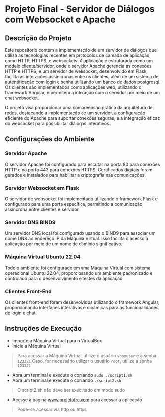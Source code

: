 # Projeto Final - Servidor de Diálogos com Websocket e Apache

## Descrição do Projeto

Este repositório contém a implementação de um servidor de diálogos que utiliza as tecnologias recentes em protocolos de camada de aplicação, como HTTP, HTTPS, e websockets. A aplicação é estruturada como um modelo cliente/servidor, onde o servidor Apache gerencia as conexões HTTP e HTTPS, e um servidor de websocket, desenvolvido em Flask, facilita as interações assíncronas entre os clientes, além de um sistema de autentificação com login e senha utilizando um banco de dados postgresql. Os clientes são implementados como aplicações web, utilizando o framework Angular, e permitem a interação com o servidor por meio de um chat websocket.

O projeto visa proporcionar uma compreensão prática da arquitetura de redes, destacando a implementação de um servidor, a configuração eficiente do Apache para suportar conexões seguras, e a integração eficaz do websocket para possibilitar diálogos interativos.

## Configurações do Ambiente

### Servidor Apache

O servidor Apache foi configurado para escutar na porta 80 para conexões HTTP e na porta 443 para conexões HTTPS. Certificados digitais foram gerados e instalados para habilitar a criptografia nas comunicações.

### Servidor Websocket em Flask

O servidor de websocket foi implementado utilizando o framework Flask e configurado para uma porta específica, permitindo a comunicação assíncrona entre clientes e servidor.

### Servidor DNS BIND9

Um servidor DNS local foi configurado usando o BIND9 para associar um nome DNS ao endereço IP da Máquina Virtual. Isso facilita o acesso à aplicação por meio de um nome de domínio significativo.

### Máquina Virtual Ubuntu 22.04

Todo o ambiente foi configurado em uma Máquina Virtual com sistema operacional Ubuntu 22.04, proporcionando um ambiente padronizado e controlado para o desenvolvimento e testes da aplicação.

### Clientes Front-End

Os clientes front-end foram desenvolvidos utilizando o framework Angular, proporcionando interfaces interativas e dinâmicas para as funcionalidades de login e chat.

## Instruções de Execução
- Importe a Máquina Virtual para o VirtualBox
- Inicie a Máquina Virtual
> Para acessar a Máquina Virtual, utilize o usuário `vboxuser` e a senha `123321`
> Caso, for necessário utilizar o usuário `root`, utilize a senha `123321`
- Abra um terminal e execute o comando `sudo ./script1.sh`
- Abra um terminal e execute o comando `./script2.sh`
> O script2.sh não deve ser executado em modo sudo
- Acesse a pagina www.projetofrc.com para acessar a aplicação
> Pode-se acessar via http ou https